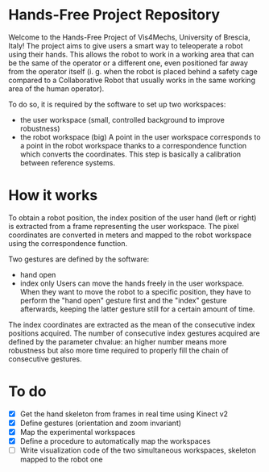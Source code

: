 # Hands-Free Project Repository
Welcome to the Hands-Free Project of Vis4Mechs, University of Brescia, Italy!
The project aims to give users a smart way to teleoperate a robot using their hands. This allows the robot to work in a working area that can be the same of the operator or a different one, even positioned far away from the operator itself (i. g. when the robot is placed behind a safety cage compared to a Collaborative Robot that usually works in the same working area of the human operator).

To do so, it is required by the software to set up two workspaces:
- the user workspace (small, controlled background to improve robustness)
- the robot workspace (big)
A point in the user workspace corresponds to a point in the robot workspace thanks to a correspondence function which converts the coordinates. This step is basically a calibration between reference systems.

# How it works
To obtain a robot position, the index position of the user hand (left or right) is extracted from a frame representing the user workspace. The pixel coordinates are converted in meters and mapped to the robot workspace using the correspondence function.

Two gestures are defined by the software:
- hand open
- index only
Users can move the hands freely in the user workspace. When they want to move the robot to a specific position, they have to perform the "hand open" gesture first and the "index" gesture afterwards, keeping the latter gesture still for a certain amount of time.

The index coordinates are extracted as the mean of the consecutive index positions acquired. The number of consecutive index gestures acquired are defined by the parameter chvalue: an higher number means more robustness but also more time required to properly fill the chain of consecutive gestures.

# To do
- [x] Get the hand skeleton from frames in real time using Kinect v2
- [x] Define gestures (orientation and zoom invariant)
- [x] Map the experimental workspaces
- [x] Define a procedure to automatically map the workspaces
- [ ] Write visualization code of the two simultaneous workspaces, skeleton mapped to the robot one
